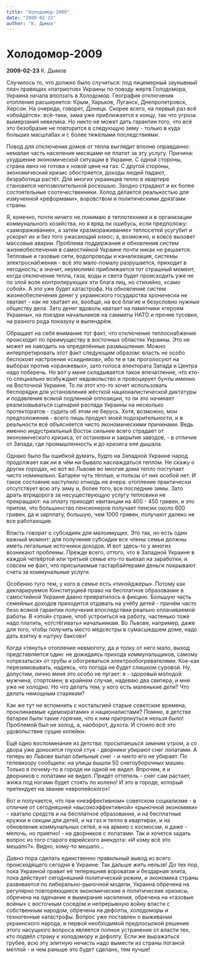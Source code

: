 ```yaml
---
title: "Холодомор-2009"
date: "2009-02-23"
author: "К. Дымов"
---
```


# Холодомор-2009

**2009-02-23** К. Дымов

Случилось то, что должно было случиться: под лицемерный заунывный плач правящих «патриотов» Украины по поводу жертв Голодомора, Украина начала вползать в Холодомор. География отключения отопления расширяется: Крым, Харьков, Луганск, Днепропетровск, Херсон. На очереди, говорят, Донецк. Скорее всего, на первый раз всё «обойдётся»: всё-таки, зима уже приближается к концу, так что угроза вымерзания невелика. Но никто не может дать гарантии того, что всё это безобразие не повторится в следующую зиму - только в куда больших масштабах и с более тяжёлыми последствиями.

Повод для отключения домов от тепла выглядит вполне оправданно: немалая часть населения месяцами не платит за эту услугу. Причина: ухудшение экономической ситуации в Украине. С одной стороны, страна явно не готова к новой цене на газ. С другой стороны, экономический кризис обостряется, доходы людей падают, безработица растёт. Для многих украинцев тепло в квартире становится непозволительной роскошью. Заодно страдают и их более состоятельные соотечественники. Холод делается реальностью для измученной «реформами», воровством и политическими дрязгами страны.

Я, конечно, почти ничего не понимаю в теплотехнике и в организации коммунального хозяйства, но я вряд ли ошибусь, если предположу: «замораживание», а затем «размораживание» теплосетей усугубит и ускорит их и без того ужасающий износ; а, возможно, и вовсе вызовет массовые аварии. Проблема поддержания и обновления систем жизнеобеспечения в самостийной Украине почти никак не решается. Тепловые и газовые сети, водопроводы и канализация, системы электроснабжения - всё это мало-помалу разрушается, приходит в негодность; а значит, неумолимо приближается тот страшный момент, когда отключение тепла, газа, воды и света будет происходить уже не по злой воле контролирующих эти блага лиц, но стихийно, «само собой». А это уже будет катастрофа. На обновление систем жизнеобеспечения денег у украинского государства хронически не хватает - как не хватает их, вообще, на все благие и безусловно нужные обществу дела. Зато денег вдоволь хватает на памятники «героям Украины», на поездки начальников на саммиты НАТО и прочие тусовки, на разного рода показуху и выпендрёж.

Обращает на себя внимание тот факт, что отключение теплоснабжения происходит по преимуществу в восточных областях Украины. Это не может не наводить на определённые размышления. Можно интерпретировать этот факт следующим образом: власть не особо беспокоят настроения «схидняков», ибо те и так проголосуют на выборах против «оранжевых», зато голоса электората Запада и Центра надо поберечь. Но вот у меня складывается такое впечатление, что кто-то специально возбуждает недовольство и провоцирует бунты именно на Восточной Украине. То ли этот кто-то хочет использовать беспорядки для установления жёсткой националистической диктатуры и подавления всякой подлинной оппозиции, то ли это начинает реализовываться сценарий распада Украины на несколько протекторатов - судить об этом не берусь. Хотя, возможно, мои предположения - всего лишь продукт моей подозрительности, и в реальности всё объясняется чисто экономическими причинами. Ведь именно индустриальный Восток сильнее всего страдает от экономического кризиса, от остановки и закрытия заводов, - в отличие от Запада, где промышленность и до кризиса еле дышала.

Однако было бы ошибкой думать, будто на Западной Украине народ продолжает как ни в чём ни бывало наслаждаться теплом. Не скажу о других городах, но вот во Львове во многие дома тепло поступает чисто номинально. Батареи чуть тёплые, и пользы от них особой нет. И такое состояние наступило отнюдь не вчера: отопление практически отсутствует всю эту зиму и, более того, все последние зимы. Зато драть втридорога за несуществующую услугу тепловики не прекращают: на оплату приходят квитанции на 400 - 450 гривен, и это притом, что большинство пенсионеров получает пенсии около 600 гривен, да и зарплату, большую, чем 1000 гривен, получают далеко не все работающие.

Власть говорит о субсидиях для малоимущих. Это так, но есть один важный момент: для получения субсидии все члены семьи должны иметь легальные источники доходов. И вот здесь-то у многих возникают проблемы. Прежде всего, оттого, что в Западной Украине в каждой четвёртой или третьей семье кто-то выехал на заработки, и совсем не факт, что присылаемые гастарбайтерами деньги покрывают счета за коммунальные услуги.

Особенно туго тем, у кого в семье есть «тинэйджеры». Потому как декларируемое Конституцией право на бесплатное образование в самостийной Украине давно превратилось в фикцию. Большую часть семейных доходов приходится отдавать на учёбу детей - причём часто безо всякой гарантии получения впоследствии реально оплачиваемой работы. В «этой» стране, чтоб устроиться на работу, частенько тоже надо платить, «отстёгивать» начальникам. Во Львове, например, даже для того, чтобы получить место медсестры в сумасшедшем доме, надо дать взятку в «штуку баксов»!

Когда «тянуть» отопление невмоготу, да и толку от него мало, выход представляется один: не дожидаясь прихода коммунальщиков, самому «отрезаться» от трубы и обогреваться электрообогревателями. Кое-как перезимовывать, надеясь, что погода не будет слишком суровой. Ну, допустим, лично меня это особо не пугает: я - здоровый молодой мужчина, спортсмен; в крайнем случае, надеваю два свитера, и мне уже не холодно. Но что делать тем, у кого есть маленькие дети? Что делать немощным старикам?

Как же тут не вспомнить с ностальгией старые советские времена, проклинаемые «демократами» и националистами? Помню, в детстве батареи были такие горячие, что к ним притронуться нельзя было! Проблемой был не холод, а, наоборот, духота. И стоило всё это удовольствие сущие копейки.

Ещё одно воспоминание из детства: просыпаешься зимним утром, а со двора уже доносится глухой стук - дворники убирают снег лопатами. А теперь во Львове выпал обильный снег - и никто его не убирает. По телевизору сообщили: на улицы вышли 50 снегоуборочных машин. Только я почему-то в городе ни одной не видел. Впрочем, я и дворников с лопатами не видел. Придёт оттепель - снег сам растает, жижа под ногами будет стоять по колено! И это в городе, который претендует на звание «европейского»!

Вот и получается, что при «неэффективном» советском социализме - в отличие от сегодняшней «высокоэффективной» «рыночной экономики» - хватало средств и на бесплатное образование, и на бесплатные кружки и секции для детей, и на газ и тепло в квартирах, и на обновление коммунальных сетей, и на армию с космосом, и даже - мелочь, но приятно! - на дворников с лопатами. Так и хочется задать вопрос из того старого еврейского анекдота: «И кому всё это мешало?». Видно, кому-то мешало...

Давно пора сделать единственно правильный вывод из всего происходящего сегодня в Украине: Так дальше жить нельзя! До тех пор, пока Украиной правит её теперешняя вороватая и бездарная элита, пока действует сегодняшний политический режим, и экономика страны развивается по либерально-рыночной модели, Украина обречена на регулярно повторяющиеся экономические и политические кризисы, обречена на одичание и вымирание населения, обречена на «газовые войны» с восточным соседом и непрерывную войну власти с собственным народом, обречена на дефолты, холодоморы и техногенные катастрофы. Вопрос уже поставлен о выживании украинского народа, и первой необходимой предпосылкой решения этого насущного вопроса является полное устранение от власти тех, кто подвёл страну к холодомору и дефолту. Если же выражаться грубее, всю эту элитную нечисть надо вымести из страны поганой метлой - и чем раньше это будет сделано, тем лучше!